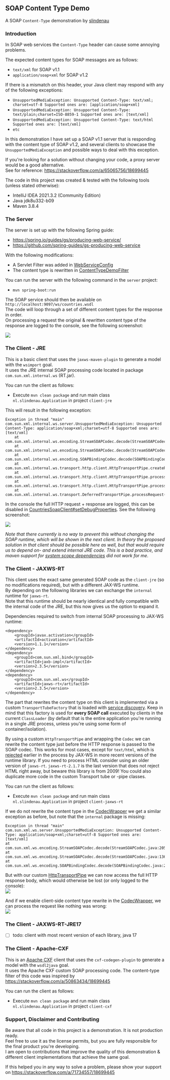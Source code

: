 ## SOAP Content Type Demo
A SOAP `Content-Type` demonstration by [slindenau](https://github.com/s-lindenau)

### Introduction
In SOAP web services the `Content-Type` header can cause some annoying problems.

The expected content types for SOAP messages are as follows:
- `text/xml` for SOAP v1.1
- `application/soap+xml` for SOAP v1.2

If there is a mismatch on this header, your Java client may respond with any of the following exceptions: 
- `UnsupportedMediaException: Unsupported Content-Type: text/xml; charset=utf-8 Supported ones are: [application/soap+xml]`
- `UnsupportedMediaException: Unsupported Content-Type: text/plain;charset=ISO-8859-1 Supported ones are: [text/xml]`
- `UnsupportedMediaException: Unsupported Content-Type: text/html Supported ones are: [text/xml]`
- `etc`

In this demonstration I have set up a SOAP v1.1 server that is responding with the content type of SOAP v1.2, 
and several clients to showcase the `UnsupportedMediaException` and possible ways to deal with this exception.

If you're looking for a solution without changing your code, a proxy server would be a good alternative.  
See for reference: https://stackoverflow.com/a/65065756/18699445

The code in this project was created & tested with the following tools (unless stated otherwise):
- IntelliJ IDEA 2021.3.2 (Community Edition)
- Java jdk8u332-b09
- Maven 3.8.4

### The Server
The server is set up with the following Spring guide:
- https://spring.io/guides/gs/producing-web-service/ 
- https://github.com/spring-guides/gs-producing-web-service

With the following modifications:
- A Servlet Filter was added in [WebServiceConfig](https://github.com/s-lindenau/SoapContentTypeDemo/blob/master/server/src/main/java/nl/slindenau/producingwebservice/WebServiceConfig.java)
- The content type is rewritten in [ContentTypeDemoFilter](https://github.com/s-lindenau/SoapContentTypeDemo/blob/master/server/src/main/java/nl/slindenau/soap/demo/ContentTypeDemoFilter.java)

You can run the server with the following command in the `server` project:
- `mvn spring-boot:run`

The  SOAP service should then be available on `http://localhost:9097/ws/countries.wsdl`  
The code will loop through a set of different content types for the response in order.  
On processing a request the original & rewritten content type of the response are logged to the console, see the following screenshot:

<a href="https://raw.githubusercontent.com/s-lindenau/SoapContentTypeDemo/master/blob/soap-server.PNG" target="_blank"><img src="https://raw.githubusercontent.com/s-lindenau/SoapContentTypeDemo/master/blob/soap-server-thumb.PNG"/></a>

### The Client - JRE
This is a basic client that uses the `jaxws-maven-plugin` to generate a model with the `wsimport` goal.  
It uses the JRE internal SOAP processing code located in package `com.sun.xml.internal.ws` (RT.jar).

You can run the client as follows: 
- Execute `mvn clean package` and run main class `nl.slindenau.Application` in project `client-jre`

This will result in the following exception:
```
Exception in thread "main" com.sun.xml.internal.ws.server.UnsupportedMediaException: Unsupported Content-Type: application/soap+xml;charset=utf-8 Supported ones are: [text/xml]
	at com.sun.xml.internal.ws.encoding.StreamSOAPCodec.decode(StreamSOAPCodec.java:220)
	at com.sun.xml.internal.ws.encoding.StreamSOAPCodec.decode(StreamSOAPCodec.java:151)
	at com.sun.xml.internal.ws.encoding.SOAPBindingCodec.decode(SOAPBindingCodec.java:299)
	at com.sun.xml.internal.ws.transport.http.client.HttpTransportPipe.createResponsePacket(HttpTransportPipe.java:268)
	at com.sun.xml.internal.ws.transport.http.client.HttpTransportPipe.process(HttpTransportPipe.java:217)
	at com.sun.xml.internal.ws.transport.http.client.HttpTransportPipe.processRequest(HttpTransportPipe.java:130)
	at com.sun.xml.internal.ws.transport.DeferredTransportPipe.processRequest(DeferredTransportPipe.java:95)
```
In the console the full HTTP request + response are logged, 
this can be disabled in [CountriesSoapClient#setDebugProperties](https://github.com/s-lindenau/SoapContentTypeDemo/blob/master/client-jre/src/main/java/nl/slindenau/soap/client/CountriesSoapClient.java).
See the following screenshot:

<a href="https://raw.githubusercontent.com/s-lindenau/SoapContentTypeDemo/master/blob/soap-client-jre.PNG" target="_blank"><img src="https://raw.githubusercontent.com/s-lindenau/SoapContentTypeDemo/master/blob/soap-client-jre-thumb.PNG"/></a>

*Note that there currently is no way to prevent this without changing the SOAP runtime, which will be shown in the next client.
In theory the proposed solution in that client should be possible here as well, but that would require us to depend on- and extend internal JRE code. 
This is a bad practice, and maven support for [system scope dependencies](https://stackoverflow.com/questions/13121954/maven-cant-compile-class-which-depends-on-rt-jar) 
did not work for me.*

### The Client - JAXWS-RT
This client uses the exact same generated SOAP code as the `client-jre` (so no modifications required), but with a different JAX-WS runtime.  
By depending on the following libraries we can exchange the `internal` runtime for `jaxws-rt`.  
Note that this runtime should be nearly identical and fully compatible with the internal code of the JRE, 
but this now gives us the option to expand it.

Dependencies required to switch from internal SOAP processing to JAX-WS runtime:

```
<dependency>
    <groupId>javax.activation</groupId>
    <artifactId>activation</artifactId>
    <version>1.1.1</version>
</dependency>
<dependency>
    <groupId>com.sun.xml.bind</groupId>
    <artifactId>jaxb-impl</artifactId>
    <version>2.3.5</version>
</dependency>
<dependency>
    <groupId>com.sun.xml.ws</groupId>
    <artifactId>jaxws-rt</artifactId>
    <version>2.3.5</version>
</dependency>
```

The part that rewrites the content type on this client is implemented via a custom `TransportTubeFactory` 
that is loaded with [service discovery](https://www.javadoc.io/doc/com.sun.xml.ws/jaxws-rt/latest/com.sun.xml.ws/com/sun/xml/ws/api/pipe/TransportTubeFactory.html).
Keep in mind that this factory is used for **every SOAP call** executed by clients in the current `ClassLoader` 
(by default that is the entire application you're running in a single JRE process, unless you're using some form of container/isolation).

By using a custom `HttpTransportPipe` and wrapping the `Codec` we can rewrite the content type just before the HTTP response is passed to the SOAP codec. 
This works for most cases, except for `text/html`, which is [rejected](https://github.com/eclipse-ee4j/metro-jax-ws/blob/2.3.5/jaxws-ri/runtime/rt/src/main/java/com/sun/xml/ws/transport/http/client/HttpTransportPipe.java#L262) 
earlier in the process by JAX-WS in more recent versions of the runtime library. If you need to process HTML consider using an older version of `jaxws-rt`.
`jaxws-rt-2.1.7` is the last version that does not reject HTML right away, but beware this library is from 2009! You could also duplicate more code in the custom Transport tube or -pipe classes.

You can run the client as follows:
- Execute `mvn clean package` and run main class `nl.slindenau.Application` in project `client-jaxws-rt`

If we do not rewrite the content type in the [CodecWrapper](https://github.com/s-lindenau/SoapContentTypeDemo/blob/master/client-jaxws-rt/src/main/java/nl/slindenau/soap/transport/CodecWrapper.java) 
we get a similar exception as before, but note that the `internal` package is missing:

```
Exception in thread "main" com.sun.xml.ws.server.UnsupportedMediaException: Unsupported Content-Type: application/soap+xml;charset=utf-8 Supported ones are: [text/xml]
at com.sun.xml.ws.encoding.StreamSOAPCodec.decode(StreamSOAPCodec.java:205)
at com.sun.xml.ws.encoding.StreamSOAPCodec.decode(StreamSOAPCodec.java:136)
at com.sun.xml.ws.encoding.SOAPBindingCodec.decode(SOAPBindingCodec.java:289)
```

But with our custom [HttpTransportPipe](https://github.com/s-lindenau/SoapContentTypeDemo/blob/master/client-jaxws-rt/src/main/java/nl/slindenau/soap/transport/HttpTransportPipeImpl.java)
we can now access the full HTTP response body, which would otherwise be lost (or only logged to the console):  
<a href="https://raw.githubusercontent.com/s-lindenau/SoapContentTypeDemo/master/blob/soap-client-jaxws-rt-1.PNG" target="_blank"><img src="https://raw.githubusercontent.com/s-lindenau/SoapContentTypeDemo/master/blob/soap-client-jaxws-rt-1-thumb.PNG"/></a>

And if we enable client-side content type rewrite in the [CodecWrapper](https://github.com/s-lindenau/SoapContentTypeDemo/blob/master/client-jaxws-rt/src/main/java/nl/slindenau/soap/transport/CodecWrapper.java),
we can process the request like nothing was wrong:  
<a href="https://raw.githubusercontent.com/s-lindenau/SoapContentTypeDemo/master/blob/soap-client-jaxws-rt-2.PNG" target="_blank"><img src="https://raw.githubusercontent.com/s-lindenau/SoapContentTypeDemo/master/blob/soap-client-jaxws-rt-2-thumb.PNG"/></a>

### The Client - JAXWS-RT-JRE17

- [ ] todo: client with most recent version of each library, java 17

### The Client - Apache-CXF

This is an [Apache CXF](https://cxf.apache.org/) client that uses the `cxf-codegen-plugin` to generate a model with the `wsdl2java` goal.  
It uses the Apache CXF custom SOAP processing code. The content-type filter of this code was inspired by https://stackoverflow.com/a/50863434/18699445

You can run the client as follows: 
- Execute `mvn clean package` and run main class `nl.slindenau.Application` in project `client-cxf`

### Support, Disclaimer and Contributing

Be aware that all code in this project is a demonstration. It is not production ready.  
Feel free to use it as the license permits, but you are fully responsible for the final product you're developing.  
I am open to contributions that improve the quality of this demonstration & different client implementations that achieve the same goal.

If this helped you in any way to solve a problem, please show your support on https://stackoverflow.com/a/71734557/18699445